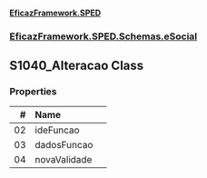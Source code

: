 #### [EficazFramework.SPED](EficazFrameworkSPED.md 'EficazFramework SPED')
### [EficazFramework.SPED.Schemas.eSocial](EficazFramework.SPED.Schemas.eSocial.md 'EficazFramework.SPED.Schemas.eSocial')

## S1040_Alteracao Class
### Properties

| # | Name | |
| ---: | :--- | :--- |
| 02 | ideFuncao |  |
| 03 | dadosFuncao |  |
| 04 | novaValidade |  |
